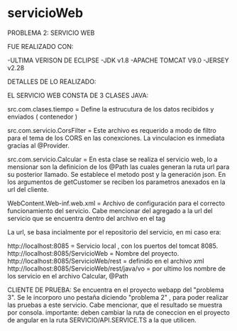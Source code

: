 # servicioWeb

PROBLEMA 2: SERVICIO WEB

FUE REALIZADO CON:

-ULTIMA VERISON DE ECLIPSE
-JDK v1.8
-APACHE TOMCAT V9.0
-JERSEY v2.28

DETALLES DE LO REALIZADO:

EL SERVICIO WEB CONSTA DE 3 CLASES JAVA:

src.com.clases.tiempo       =  Define la estrucutura de los datos 
			       recibidos y enviados ( contenedor )

src.com.servicio.CorsFilter =  Este archivo es requerido a modo de filtro
                               para el tema de los CORS en las conexciones.
 			       La vinculacion es inmediata gracias al @Provider.

src.com.servicio.Calcular   =  En esta clase se realiza el servicio web, lo 
                               a mensionar son la definicion de los @Path
                               las cuales generan la ruta url para su posterior
			       llamado. Se establece el metodo post y la generación
                               json. En los argumentos de getCustomer se reciben los
 			       parametros anexados en la url del cliente.

WebContent.Web-inf.web.xml  =  Archivo de configuración para el correcto funcionamiento
                               del servicio. Cabe mencionar del agregado a la url del
                               servicio que se encuentra dentro del archivo en el tag
                               <url-pattern>

La url, se basa incialmente por el repositorio del servicio, en mi caso era:



http://localhost:8085  = Servicio local , con los puertos del tomcat 8085.
http://localhost:8085/ServicioWeb =  Nombre del proyecto.
http://localhost:8085/ServicioWeb/rest = definido en el archivo xml <url-pattern>
http://localhost:8085/ServicioWeb/rest/java/vo = por ultimo los nombre de los servicio 
                                                 en el archivo Calcular, @Path



CLIENTE DE PRUEBA: Se encuentra en el proyecto webapp del "problema 3". Se le incorporo 
                   uno pestaña diciendo "problema 2" , para poder realizar las pruebas
                   a este servicio. Cabe mencionar, que el resultado se muestra por consola.
                   importante:  deben cambiar la ruta de coneccion en el proyecto de angular 
                   en la ruta SERVICIO/API.SERVICE.TS a la que utilicen.

